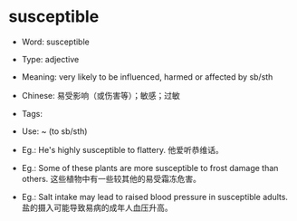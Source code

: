 # susceptible

- Word: susceptible

- Type: adjective
- Meaning: very likely to be influenced, harmed or affected by sb/sth
- Chinese: 易受影响（或伤害等）；敏感；过敏
- Tags: 
- Use: ~ (to sb/sth)
- Eg.: He's highly susceptible to flattery. 他爱听恭维话。
- Eg.: Some of these plants are more susceptible to frost damage than others. 这些植物中有一些较其他的易受霜冻危害。
- Eg.: Salt intake may lead to raised blood pressure in susceptible adults. 盐的摄入可能导致易病的成年人血压升高。

